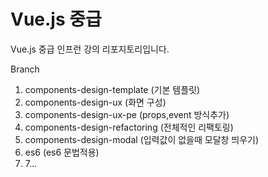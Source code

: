 # Vue.js 중급

Vue.js 중급 인프런 강의 리포지토리입니다.

Branch
1. components-design-template (기본 템플릿)
2. components-design-ux (화면 구성)
3. components-design-ux-pe (props,event 방식추가)
4. components-design-refactoring (전체적인 리팩토링)
5. components-design-modal (입력값이 없을때 모달창 띄우기) 
6. es6 (es6 문법적용)
7. 7...
